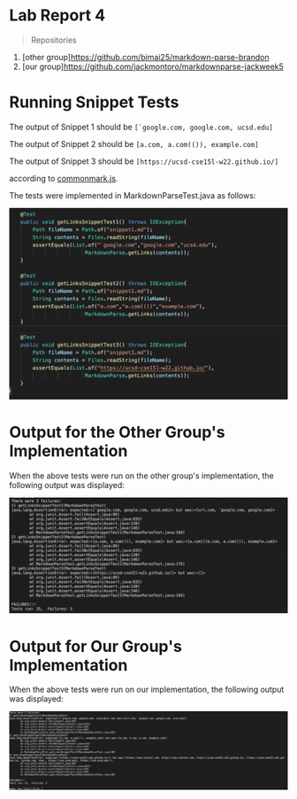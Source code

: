 # Lab Report 4

> Repositories
1. [other group]https://github.com/bimai25/markdown-parse-brandon
2. [our group]https://github.com/jackmontoro/markdownparse-jackweek5


# Running Snippet Tests

The output of Snippet 1 should be ```[`google.com, google.com, ucsd.edu]```

The output of Snippet 2 should be ```[a.com, a.com(()), example.com]```

The output of Snippet 3 should be ```[https://ucsd-cse15l-w22.github.io/]```

according to [commonmark.js](https://spec.commonmark.org/dingus/).

The tests were implemented in MarkdownParseTest.java as follows:

![SnippetTests](SnippetTests.png)

# Output for the Other Group's Implementation

When the above tests were run on the other group's implementation, the following output was displayed:

![OtherTest](OtherTest.png)

# Output for Our Group's Implementation

When the above tests were run on our implementation, the following output was displayed:

![OurTest](OurTest.png)
